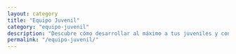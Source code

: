 ```yaml
---
layout: category
title: "Equipo Juvenil"
category: "equipo-juvenil"
description: "Descubre cómo desarrollar al máximo a tus juveniles y convertirlos en futuras estrellas del primer equipo."
permalink: "/equipo-juvenil/"
---
```

